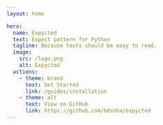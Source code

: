 ```yaml
---
layout: home

hero:
  name: Expycted
  text: Expect pattern for Python
  tagline: Because tests should be easy to read.
  image:
    src: /logo.png
    alt: Expycted
  actions:
    - theme: brand
      text: Get Started
      link: /guides/installation
    - theme: alt
      text: View on GitHub
      link: https://github.com/bdsoha/expycted
---
```

